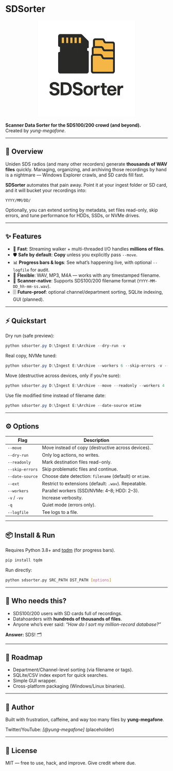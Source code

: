 # SDSorter

<p align="center">
  <img src="media/sdsorter_logo.png" alt="SDSorter Logo" width="300"/>
</p>

**Scanner Data Sorter for the SDS100/200 crowd (and beyond).**  
Created by *yung-megafone*.

---

## 📖 Overview
Uniden SDS radios (and many other recorders) generate **thousands of WAV files** quickly. Managing, organizing, and archiving those recordings by hand is a nightmare — Windows Explorer crawls, and SD cards fill fast.

**SDSorter** automates that pain away. Point it at your ingest folder or SD card, and it will bucket your recordings into:

```
YYYY/MM/DD/
```

Optionally, you can extend sorting by metadata, set files read-only, skip errors, and tune performance for HDDs, SSDs, or NVMe drives.

---

## ✨ Features
- 🚀 **Fast**: Streaming walker + multi-threaded I/O handles **millions of files**.
- 🛡️ **Safe by default**: **Copy** unless you explicitly pass `--move`.
- 📊 **Progress bars & logs**: See what’s happening live, with optional `--logfile` for audit.
- 🔀 **Flexible**: WAV, MP3, M4A — works with any timestamped filename.
- 📂 **Scanner-native**: Supports SDS100/200 filename format (`YYYY-MM-DD_hh-mm-ss.wav`).
- 🗄️ **Future-proof**: optional channel/department sorting, SQLite indexing, GUI (planned).

---

## ⚡ Quickstart

Dry run (safe preview):
```powershell
python sdsorter.py D:\Ingest E:\Archive --dry-run -v
```

Real copy, NVMe tuned:
```powershell
python sdsorter.py D:\Ingest E:\Archive --workers 6 --skip-errors -v --logfile sort.log
```

Move (destructive across devices, only if you’re sure):
```powershell
python sdsorter.py D:\Ingest E:\Archive --move --readonly --workers 4
```

Use file modified time instead of filename date:
```powershell
python sdsorter.py D:\Ingest E:\Archive --date-source mtime
```

---

## ⚙️ Options

| Flag            | Description |
|-----------------|-------------|
| `--move`        | Move instead of copy (destructive across devices). |
| `--dry-run`     | Only log actions, no writes. |
| `--readonly`    | Mark destination files read-only. |
| `--skip-errors` | Skip problematic files and continue. |
| `--date-source` | Choose date detection: `filename` (default) or `mtime`. |
| `--ext`         | Restrict to extensions (default: `.wav`). Repeatable. |
| `--workers`     | Parallel workers (SSD/NVMe: 4–8; HDD: 2–3). |
| `-v` / `-vv`    | Increase verbosity. |
| `-q`            | Quiet mode (errors only). |
| `--logfile`     | Tee logs to a file. |

---

## 📦 Install & Run
Requires Python 3.8+ and [tqdm](https://pypi.org/project/tqdm/) (for progress bars).

```bash
pip install tqdm
```

Run directly:
```bash
python sdsorter.py SRC_PATH DST_PATH [options]
```

---

## 🎯 Who needs this?
- SDS100/200 users with SD cards full of recordings.
- Datahoarders with **hundreds of thousands of files**.
- Anyone who’s ever said: *“How do I sort my million-record database?”*

**Answer:** SDS! 🗂️

---

## 🔮 Roadmap
- Department/Channel-level sorting (via filename or tags).
- SQLite/CSV index export for quick searches.
- Simple GUI wrapper.
- Cross-platform packaging (Windows/Linux binaries).

---

## 👤 Author
Built with frustration, caffeine, and way too many files by **yung-megafone**.

Twitter/YouTube: *[@yung-megafone]*  (placeholder)

---

## 📜 License
MIT — free to use, hack, and improve. Give credit where due.
